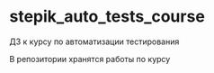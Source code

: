 # stepik_auto_tests_course
ДЗ  к курсу по автоматизации тестирования

В репозитории хранятся работы по курсу

